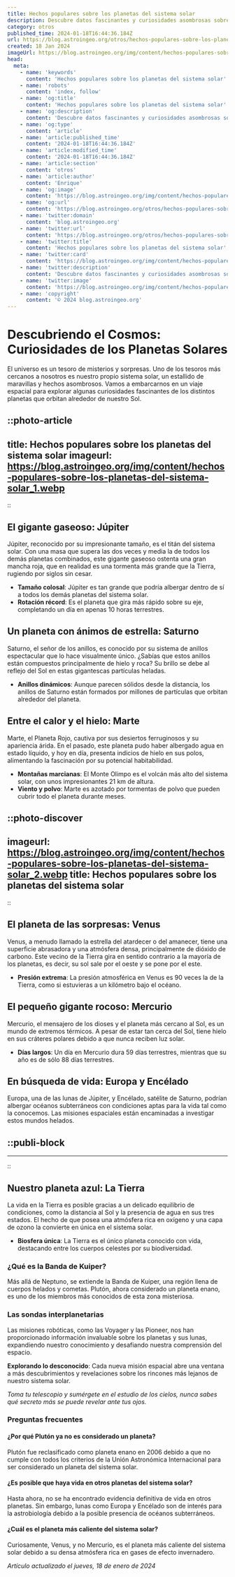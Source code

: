 ```yaml
---
title: Hechos populares sobre los planetas del sistema solar
description: Descubre datos fascinantes y curiosidades asombrosas sobre los planetas de nuestro sistema solar. ¡Exploración espacial al alcance de tu clic!
category: otros
published_time: 2024-01-18T16:44:36.184Z
url: https://blog.astroingeo.org/otros/hechos-populares-sobre-los-planetas-del-sistema-solar
created: 18 Jan 2024
imageUrl: https://blog.astroingeo.org/img/content/hechos-populares-sobre-los-planetas-del-sistema-solar_1.webp
head:
  meta:
    - name: 'keywords'
      content: 'Hechos populares sobre los planetas del sistema solar'
    - name: 'robots'
      content: 'index, follow'
    - name: 'og:title'
      content: 'Hechos populares sobre los planetas del sistema solar'
    - name: 'og:description'
      content: 'Descubre datos fascinantes y curiosidades asombrosas sobre los planetas de nuestro sistema solar. ¡Exploración espacial al alcance de tu clic!'
    - name: 'og:type'
      content: 'article'
    - name: 'article:published_time'
      content: '2024-01-18T16:44:36.184Z'
    - name: 'article:modified_time'
      content: '2024-01-18T16:44:36.184Z'
    - name: 'article:section'
      content: 'otros'
    - name: 'article:author'
      content: 'Enrique'
    - name: 'og:image'
      content: 'https://blog.astroingeo.org/img/content/hechos-populares-sobre-los-planetas-del-sistema-solar_1.webp'
    - name: 'og:url'
      content: 'https://blog.astroingeo.org/otros/hechos-populares-sobre-los-planetas-del-sistema-solar'
    - name: 'twitter:domain'
      content: 'blog.astroingeo.org'
    - name: 'twitter:url'
      content: 'https://blog.astroingeo.org/otros/hechos-populares-sobre-los-planetas-del-sistema-solar'
    - name: 'twitter:title'
      content: 'Hechos populares sobre los planetas del sistema solar'
    - name: 'twitter:card'
      content: 'https://blog.astroingeo.org/img/content/hechos-populares-sobre-los-planetas-del-sistema-solar_1.webp'
    - name: 'twitter:description'
      content: 'Descubre datos fascinantes y curiosidades asombrosas sobre los planetas de nuestro sistema solar. ¡Exploración espacial al alcance de tu clic!'
    - name: 'twitter:image'
      content: 'https://blog.astroingeo.org/img/content/hechos-populares-sobre-los-planetas-del-sistema-solar_1.webp'
    - name: 'copyright'
      content: '© 2024 blog.astroingeo.org'
---
```

# Descubriendo el Cosmos: Curiosidades de los Planetas Solares

El universo es un tesoro de misterios y sorpresas. Uno de los tesoros más cercanos a nosotros es nuestro propio sistema solar, un estallido de maravillas y hechos asombrosos. Vamos a embarcarnos en un viaje espacial para explorar algunas curiosidades fascinantes de los distintos planetas que orbitan alrededor de nuestro Sol.


::photo-article
---
title: Hechos populares sobre los planetas del sistema solar
imageurl: https://blog.astroingeo.org/img/content/hechos-populares-sobre-los-planetas-del-sistema-solar_1.webp
---
::


## El gigante gaseoso: Júpiter
Júpiter, reconocido por su impresionante tamaño, es el titán del sistema solar. Con una masa que supera las dos veces y media la de todos los demás planetas combinados, este gigante gaseoso ostenta una gran mancha roja, que en realidad es una tormenta más grande que la Tierra, rugiendo por siglos sin cesar.

- **Tamaño colosal**: Júpiter es tan grande que podría albergar dentro de sí a todos los demás planetas del sistema solar.
- **Rotación récord**: Es el planeta que gira más rápido sobre su eje, completando un día en apenas 10 horas terrestres.

## Un planeta con ánimos de estrella: Saturno
Saturno, el señor de los anillos, es conocido por su sistema de anillos espectacular que lo hace visualmente único. ¿Sabías que estos anillos están compuestos principalmente de hielo y roca? Su brillo se debe al reflejo del Sol en estas gigantescas partículas heladas.

- **Anillos dinámicos**: Aunque parecen sólidos desde la distancia, los anillos de Saturno están formados por millones de partículas que orbitan alrededor del planeta.

## Entre el calor y el hielo: Marte
Marte, el Planeta Rojo, cautiva por sus desiertos ferruginosos y su apariencia árida. En el pasado, este planeta pudo haber albergado agua en estado líquido, y hoy en día, presenta indicios de hielo en sus polos, alimentando la fascinación por su potencial habitabilidad. 

- **Montañas marcianas**: El Monte Olimpo es el volcán más alto del sistema solar, con unos impresionantes 21 km de altura.
- **Viento y polvo**: Marte es azotado por tormentas de polvo que pueden cubrir todo el planeta durante meses.


::photo-discover
---
imageurl: https://blog.astroingeo.org/img/content/hechos-populares-sobre-los-planetas-del-sistema-solar_2.webp
title: Hechos populares sobre los planetas del sistema solar
---
::


## El planeta de las sorpresas: Venus
Venus, a menudo llamado la estrella del atardecer o del amanecer, tiene una superficie abrasadora y una atmósfera densa, principalmente de dióxido de carbono. Este vecino de la Tierra gira en sentido contrario a la mayoría de los planetas, es decir, su sol sale por el oeste y se pone por el este.

- **Presión extrema**: La presión atmosférica en Venus es 90 veces la de la Tierra, como si estuvieras a un kilómetro bajo el océano.

## El pequeño gigante rocoso: Mercurio
Mercurio, el mensajero de los dioses y el planeta más cercano al Sol, es un mundo de extremos térmicos. A pesar de estar tan cerca del Sol, tiene hielo en sus cráteres polares debido a que nunca reciben luz solar.

- **Días largos**: Un día en Mercurio dura 59 días terrestres, mientras que su año es de sólo 88 días terrestres.

## En búsqueda de vida: Europa y Encélado
Europa, una de las lunas de Júpiter, y Encélado, satélite de Saturno, podrían albergar océanos subterráneos con condiciones aptas para la vida tal como la conocemos. Las misiones espaciales están encaminadas a investigar estos mundos helados.


  ::publi-block
  ---
  ---
  ::
  
  
## Nuestro planeta azul: La Tierra
La vida en la Tierra es posible gracias a un delicado equilibrio de condiciones, como la distancia al Sol y la presencia de agua en sus tres estados. El hecho de que posea una atmósfera rica en oxígeno y una capa de ozono la convierte en única en el sistema solar.

- **Biosfera única**: La Tierra es el único planeta conocido con vida, destacando entre los cuerpos celestes por su biodiversidad.

### ¿Qué es la Banda de Kuiper?
Más allá de Neptuno, se extiende la Banda de Kuiper, una región llena de cuerpos helados y cometas. Plutón, ahora considerado un planeta enano, es uno de los miembros más conocidos de esta zona misteriosa.

### Las sondas interplanetarias
Las misiones robóticas, como las Voyager y las Pioneer, nos han proporcionado información invaluable sobre los planetas y sus lunas, expandiendo nuestro conocimiento y desafiando nuestra comprensión del espacio.

**Explorando lo desconocido**: Cada nueva misión espacial abre una ventana a más descubrimientos y revelaciones sobre los rincones más lejanos de nuestro sistema solar.

*Toma tu telescopio y sumérgete en el estudio de los cielos, nunca sabes qué secreto más se puede revelar ante tus ojos.*

### Preguntas frecuentes

#### ¿Por qué Plutón ya no es considerado un planeta?
Plutón fue reclasificado como planeta enano en 2006 debido a que no cumple con todos los criterios de la Unión Astronómica Internacional para ser considerado un planeta del sistema solar.

#### ¿Es posible que haya vida en otros planetas del sistema solar?
Hasta ahora, no se ha encontrado evidencia definitiva de vida en otros planetas. Sin embargo, lunas como Europa y Encélado son de interés para la astrobiología debido a la posible presencia de océanos subterráneos.

#### ¿Cuál es el planeta más caliente del sistema solar?
Curiosamente, Venus, y no Mercurio, es el planeta más caliente del sistema solar debido a su densa atmósfera rica en gases de efecto invernadero.

_Artículo actualizado el jueves, 18 de enero de 2024_